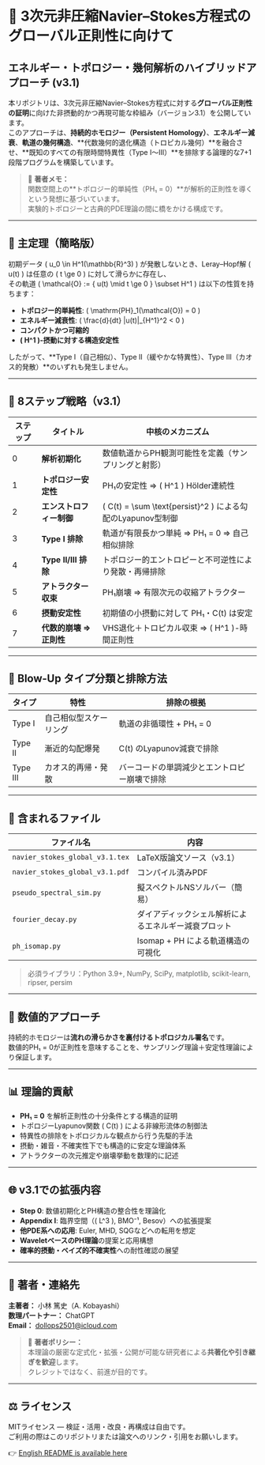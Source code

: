 # 🌊 3次元非圧縮Navier–Stokes方程式のグローバル正則性に向けて  
## エネルギー・トポロジー・幾何解析のハイブリッドアプローチ (v3.1)

本リポジトリは、3次元非圧縮Navier–Stokes方程式に対する**グローバル正則性の証明**に向けた非摂動的かつ再現可能な枠組み（バージョン3.1）を公開しています。  
このアプローチは、**持続的ホモロジー（Persistent Homology）**、**エネルギー減衰**、**軌道の幾何構造**、**代数幾何的退化構造（トロピカル幾何）**を融合させ、**既知のすべての有限時間特異性（Type I〜III）**を排除する論理的な7+1段階プログラムを構築しています。

> 🧠 **著者メモ：**  
> 関数空間上の**トポロジー的単純性（PH₁ = 0）**が解析的正則性を導くという発想に基づいています。  
> 実験的トポロジーと古典的PDE理論の間に橋をかける構成です。

---

## 🔑 主定理（簡略版）

初期データ \( u_0 \in H^1(\mathbb{R}^3) \) が発散しないとき、Leray–Hopf解 \( u(t) \) は任意の \( t \ge 0 \) に対して滑らかに存在し、  
その軌道 \( \mathcal{O} := \{ u(t) \mid t \ge 0 \} \subset H^1 \) は以下の性質を持ちます：

- **トポロジー的単純性**: \( \mathrm{PH}_1(\mathcal{O}) = 0 \)
- **エネルギー減衰性**: \( \frac{d}{dt} \|u(t)\|_{H^1}^2 < 0 \)
- **コンパクトかつ可縮的**
- **\( H^1 \)-摂動に対する構造安定性**

したがって、**Type I（自己相似）、Type II（緩やかな特異性）、Type III（カオス的発散）**のいずれも発生しません。

---

## 🧠 8ステップ戦略（v3.1）

| ステップ | タイトル | 中核のメカニズム |
|----------|-----------|------------------|
| 0 | **解析初期化** | 数値軌道からPH観測可能性を定義（サンプリングと射影） |
| 1 | **トポロジー安定性** | PH₁の安定性 ⇒ \( H^1 \) Hölder連続性 |
| 2 | **エンストロフィー制御** | \( C(t) = \sum \text{persist}^2 \) による勾配のLyapunov型制御 |
| 3 | **Type I 排除** | 軌道が有限長かつ単純 ⇒ PH₁ = 0 ⇒ 自己相似排除 |
| 4 | **Type II/III 排除** | トポロジー的エントロピーと不可逆性により発散・再帰排除 |
| 5 | **アトラクター収束** | PH₁崩壊 ⇒ 有限次元の収縮アトラクター |
| 6 | **摂動安定性** | 初期値の小摂動に対して PH₁・C(t) は安定 |
| 7 | **代数的崩壊 ⇒ 正則性** | VHS退化＋トロピカル収束 ⇒ \( H^1 \)-時間正則性 |

---

## 🚫 Blow-Up タイプ分類と排除方法

| タイプ | 特性 | 排除の根拠 |
|--------|------|-------------|
| Type I | 自己相似型スケーリング | 軌道の非循環性 + PH₁ = 0 |
| Type II | 漸近的勾配爆発 | C(t) のLyapunov減衰で排除 |
| Type III | カオス的再帰・発散 | バーコードの単調減少とエントロピー崩壊で排除 |

---

## 📁 含まれるファイル

| ファイル名 | 内容 |
|------------|------|
| `navier_stokes_global_v3.1.tex` | LaTeX版論文ソース（v3.1） |
| `navier_stokes_global_v3.1.pdf` | コンパイル済みPDF |
| `pseudo_spectral_sim.py` | 擬スペクトルNSソルバー（簡易） |
| `fourier_decay.py` | ダイアディックシェル解析によるエネルギー減衰プロット |
| `ph_isomap.py` | Isomap + PH による軌道構造の可視化 |

> 必須ライブラリ：Python 3.9+, NumPy, SciPy, matplotlib, scikit-learn, ripser, persim

---

## 🔬 数値的アプローチ

持続的ホモロジーは**流れの滑らかさを裏付けるトポロジカル署名**です。  
数値的PH₁ = 0が正則性を意味することを、サンプリング理論＋安定性理論により保証します。

---

## 📊 理論的貢献

- **PH₁ = 0** を解析正則性の十分条件とする構造的証明  
- トポロジーLyapunov関数 \( C(t) \) による非線形流体の制御法  
- 特異性の排除をトポロジカルな観点から行う先駆的手法  
- 摂動・雑音・不確実性下でも構造的に安定な理論体系  
- アトラクターの次元推定や崩壊挙動を数理的に記述

---

## 🌐 v3.1での拡張内容

- **Step 0**: 数値初期化とPH構造の整合性を理論化  
- **Appendix I**: 臨界空間（\( L^3 \), BMO⁻¹, Besov）への拡張提案  
- **他PDE系への応用**: Euler, MHD, SQGなどへの転用を想定  
- **WaveletベースのPH理論**の提案と応用構想  
- **確率的摂動・ベイズ的不確実性**への耐性確認の展望

---

## 👤 著者・連絡先

**主著者：** 小林 篤史（A. Kobayashi）  
**数理パートナー：** ChatGPT  
**Email：** dollops2501@icloud.com

> 🧭 **著者ポリシー：**  
> 本理論の厳密な定式化・拡張・公開が可能な研究者による**共著化や引き継ぎを歓迎**します。  
> クレジットではなく、前進が目的です。

---

## ⚖️ ライセンス

MITライセンス — 検証・活用・改良・再構成は自由です。  
ご利用の際はこのリポジトリまたは論文へのリンク・引用をお願いします。

👉 [English README is available here](README.md)
